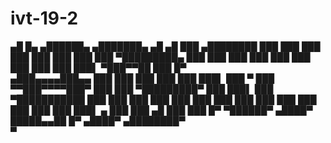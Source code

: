 # ivt-19-2

   ▄█    █▄     ▄██████▄     ▄███████▄  ▄█        ▄█      ███        ▄████████ 
  ███    ███   ███    ███   ███    ███ ███       ███  ▀█████████▄   ███    ███ 
  ███    ███   ███    ███   ███    ███ ███       ███▌    ▀███▀▀██   ███    █▀  
 ▄███▄▄▄▄███▄▄ ███    ███   ███    ███ ███       ███▌     ███   ▀   ███        
▀▀███▀▀▀▀███▀  ███    ███ ▀█████████▀  ███       ███▌     ███     ▀███████████ 
  ███    ███   ███    ███   ███        ███       ███      ███              ███ 
  ███    ███   ███    ███   ███        ███▌    ▄ ███      ███        ▄█    ███ 
  ███    █▀     ▀██████▀   ▄████▀      █████▄▄██ █▀      ▄████▀    ▄████████▀  
                                       ▀                                       